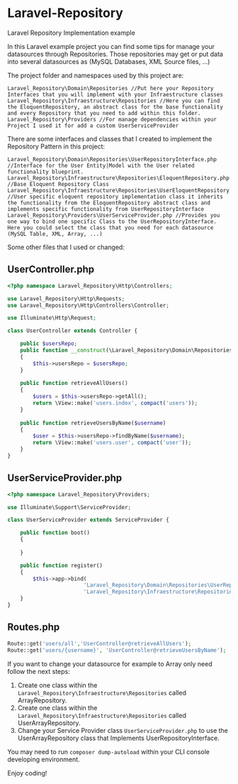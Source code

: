 # Laravel-Repository

Laravel Repository Implementation example

In this Laravel example project you can find some tips for manage your datasources through Repositories. Those repositories may get or put data into several datasources as (MySQL Databases, XML Source files, ...)

The project folder and namespaces used by this project are:

```
Laravel_Repository\Domain\Repositories //Put here your Repository Interfaces that you will implement with your Infraestructure classes
Laravel_Repository\Infraestructure\Repositories //Here you can find the EloquentRepository, an abstract class for the base functionality and every Repository that you need to add within this folder.
Laravel_Repository\Providers //For manage dependencies within your Project I used it for add a custom UserServiceProvider
```
There are some interfaces and classes that I created to implement the Repository Pattern in this project:
```
Laravel_Repository\Domain\Repositories\UserRepositoryInterface.php //Interface for the User Entity|Model with the User related functionality blueprint.
Laravel_Repository\Infraestructure\Repositories\EloquentRepository.php //Base Eloquent Repository Class
Laravel_Repository\Infraestructure\Repositories\UserEloquentRepository.php //User specific eloquent repository implementation class it inherits the functionality from the EloquentRepository abstract class and implements specific functionality from UserRepositoryInterface
Laravel_Repository\Providers\UserServiceProvider.php //Provides you one way to bind one specific Class to the UserRepositoryInterface. Here you could select the class that you need for each datasource (MySQL Table, XML, Array, ...)
```

Some other files that I used or changed:

## UserController.php

```php
<?php namespace Laravel_Repository\Http\Controllers;

use Laravel_Repository\Http\Requests;
use Laravel_Repository\Http\Controllers\Controller;

use Illuminate\Http\Request;

class UserController extends Controller {

    public $usersRepo;
    public function __construct(\Laravel_Repository\Domain\Repositories\UserRepositoryInterface $usersRepo)
    {
        $this->usersRepo = $usersRepo;
    }
    
    public function retrieveAllUsers()
    {
        $users = $this->usersRepo->getAll();
        return \View::make('users.index', compact('users'));
    }
    
    public function retrieveUsersByName($username)
    {
        $user = $this->usersRepo->findByName($username);
        return \View::make('users.user', compact('user'));
    }
}
```

## UserServiceProvider.php

```php
<?php namespace Laravel_Repository\Providers;

use Illuminate\Support\ServiceProvider;

class UserServiceProvider extends ServiceProvider {

	public function boot()
	{
		
	}

	public function register()
	{
		$this->app->bind(
                        'Laravel_Repository\Domain\Repositories\UserRepositoryInterface',
                        'Laravel_Repository\Infraestructure\Repositories\UserEloquentRepository');
	}
}
```

## Routes.php

```php
Route::get('users/all','UserController@retrieveAllUsers');
Route::get('users/{username}', 'UserController@retrieveUsersByName');
```
If you want to change your datasource for example to Array only need follow the next steps:

1. Create one class within the `Laravel_Repository\Infraestructure\Repositories` called ArrayRepository.
2. Create one class within the `Laravel_Repository\Infraestructure\Repositories` called UserArrayRepository.
3. Change your Service Provider class `UserServiceProvider.php` to use the UserArrayRepository class that Implements UserRepositoryInterface.

You may need to run `composer dump-autoload` within your CLI console developing environment.

Enjoy coding!